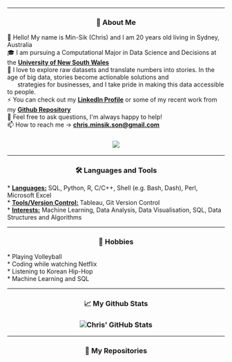 
<hr>

<h3 align="center">
👀 About Me</h3>

👋 Hello! My name is Min-Sik (Chris) and I am 20 years old living in Sydney, Australia
<br />
🎓 I am pursuing a Computational Major in Data Science and Decisions at the <a href="https://www.unsw.edu.au/"> <b>University of New South Wales</b></a>
<br />
🌱 I love to explore raw datasets and translate numbers into stories. In the age of big data, stories become actionable solutions and <br>
&nbsp; &nbsp; &nbsp; strategies for businesses, and I take pride in making this data accessible to people.
<br />
⚡ You can check out my <a href="https://www.linkedin.com/in/chris-minsik-son/"> <b>LinkedIn Profile</b></a> or some of my recent work from my <a href="https://github.com/chris-minsik-son?tab=repositories"> <b>Github Repository</b></a>
<br />
💬 Feel free to ask questions, I'm always happy to help!
<br />
📫 How to reach me -> <a href="mailto:chris.minsik.son@gmail.com"> <b>chris.minsik.son@gmail.com</b></a>

<h3 align="center">

  ![](https://camo.githubusercontent.com/992babdffd8c74a1502de375fbdf7e4d54773242/68747470733a2f2f6d656469612e67697068792e636f6d2f6d656469612f53576f536b4e36447854737a71494b4571762f67697068792e676966)

<hr>

<h3 align="center">
🛠 Languages and Tools </h3>
<p align="left">
* <b><u>Languages:</b></u> SQL, Python, R, C/C++, Shell (e.g. Bash, Dash), Perl, Microsoft Excel
<br />
* <b><u>Tools/Version Control:</b></u> Tableau, Git Version Control
<br />
* <b><u>Interests:</b></u> Machine Learning, Data Analysis, Data Visualisation, SQL, Data Structures and Algorithms

<hr>

<h3 align="center">
📅 Hobbies </h3>
<p align="left">
* Playing Volleyball
  <br />
* Coding while watching Netflix
  <br />
* Listening to Korean Hip-Hop
  <br />
* Machine Learning and SQL
  
<hr>
  
<h3 align="center">
📈 My Github Stats </h3>
<h3 align="center">
  <img align="center" src="https://github-readme-stats.vercel.app/api?username=chris-minsik-son&show_icons=true&theme=vue" alt="Chris' GitHub Stats" />
</a>

<br />


<hr>

<h3 align="center">
📂 My Repositories </h3>
<h3 align="center">
